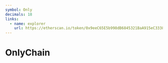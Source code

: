 ```yaml
---
symbol: Only
decimals: 18
links:
  - name: explorer
    url: https://etherscan.io/token/0x9eeC65E5b998dB6845321BaA915eC3338B1a469B
---
```


# OnlyChain
